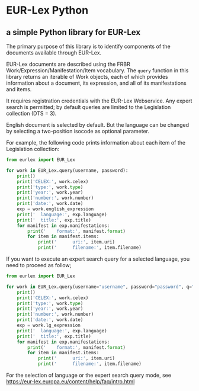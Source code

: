 # EUR-Lex Python

## a simple Python library for EUR-Lex

The primary purpose of this library is to identify components of the documents available through EUR-Lex.

EUR-Lex documents are described using the FRBR Work/Expression/Manifestation/Item vocabulary. The `query` function in this library returns an iterable of Work objects, each of which provides information about a document, its expression, and all of its manifestations and items. 

It requires registration credentials with the EUR-Lex Webservice. Any expert search is permitted; by default queries are limited to the Legislation collection (DTS = 3).

English document is selected by default. But the language can be changed by selecting a two-position isocode as optional parameter.

For example, the following code prints information about each item of the Legislation collection:

```python
from eurlex import EUR_Lex

for work in EUR_Lex.query(username, password):
    print()
    print('CELEX:', work.celex)
    print('type:', work.type)
    print('year:', work.year)
    print('number:', work.number)
    print('date:', work.date)
    exp = work.english_expression
    print('  language:', exp.language)
    print('  title:', exp.title)
    for manifest in exp.manifestations:
        print('    format:', manifest.format)
        for item in manifest.items:
            print('      uri:', item.uri)
            print('      filename:', item.filename)
```
If you want to execute an expert search query for a selected language, you need to proceed as follow; 

```python
from eurlex import EUR_Lex

for work in EUR_Lex.query(username="username", password="password", q="DN = 32015R0062", lg="fr"):
    print()
    print('CELEX:', work.celex)
    print('type:', work.type)
    print('year:', work.year)
    print('number:', work.number)
    print('date:', work.date)
    exp = work.lg_expression
    print('  language:', exp.language)
    print('  title:', exp.title)
    for manifest in exp.manifestations:
        print('    format:', manifest.format)
        for item in manifest.items:
            print('      uri:', item.uri)
            print('      filename:', item.filename)
```			
For the selection of language or the expert search query mode, see https://eur-lex.europa.eu/content/help/faq/intro.html
